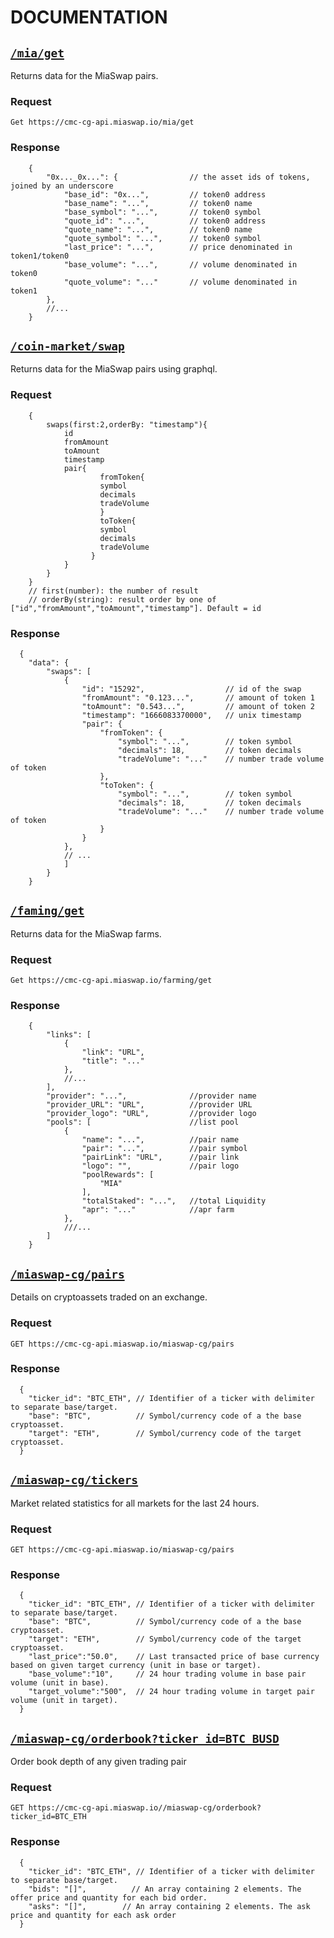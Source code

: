 # DOCUMENTATION
    


## [`/mia/get`](https://cmc-cg-api.miaswap.io/mia/get)
Returns data for the MiaSwap pairs.

### Request 
`Get https://cmc-cg-api.miaswap.io/mia/get`

### Response 
```json5
    {
        "0x..._0x...": {                // the asset ids of tokens, joined by an underscore
            "base_id": "0x...",         // token0 address
            "base_name": "...",         // token0 name
            "base_symbol": "...",       // token0 symbol
            "quote_id": "...",          // token0 address
            "quote_name": "...",        // token0 name
            "quote_symbol": "...",      // token0 symbol
            "last_price": "...",        // price denominated in token1/token0
            "base_volume": "...",       // volume denominated in token0
            "quote_volume": "..."       // volume denominated in token1
        },
        //...
    }
```
## [`/coin-market/swap`](https://cmc-cg-api.miaswap.io/miaswap-cg/coin-market/swap)
Returns data for the MiaSwap pairs using graphql.
### Request
```json5
    {
        swaps(first:2,orderBy: "timestamp"){
            id
            fromAmount
            toAmount
            timestamp
            pair{
                    fromToken{
                    symbol
                    decimals
                    tradeVolume
                    }
                    toToken{
                    symbol
                    decimals
                    tradeVolume
                  }
            }
        }
    }
    // first(number): the number of result
    // orderBy(string): result order by one of ["id","fromAmount","toAmount","timestamp"]. Default = id
```
### Response
```json5
  {
    "data": {
        "swaps": [
            {
                "id": "15292",                  // id of the swap
                "fromAmount": "0.123...",       // amount of token 1
                "toAmount": "0.543...",         // amount of token 2
                "timestamp": "1666083370000",   // unix timestamp
                "pair": {
                    "fromToken": {
                        "symbol": "...",        // token symbol
                        "decimals": 18,         // token decimals
                        "tradeVolume": "..."    // number trade volume of token
                    },
                    "toToken": {
                        "symbol": "...",        // token symbol
                        "decimals": 18,         // token decimals
                        "tradeVolume": "..."    // number trade volume of token
                    }
                }
            },
            // ...
            ]
        }
    }
```

## [`/faming/get`](https://cmc-cg-api.miaswap.io/farming/get)
Returns data for the MiaSwap farms.

### Request 
`Get https://cmc-cg-api.miaswap.io/farming/get`

### Response 
```json5
    {
        "links": [
            {
                "link": "URL",
                "title": "..."
            },
            //...
        ],
        "provider": "...",              //provider name
        "provider_URL": "URL",          //provider URL
        "provider_logo": "URL",         //provider logo
        "pools": [                      //list pool
            {
                "name": "...",          //pair name
                "pair": "...",          //pair symbol
                "pairLink": "URL",      //pair link
                "logo": "",             //pair logo
                "poolRewards": [
                    "MIA"
                ],
                "totalStaked": "...",   //total Liquidity
                "apr": "..."            //apr farm
            },
            ///...
        ]
    }
```



## [`/miaswap-cg/pairs`](https://cmc-cg-api.miaswap.io/miaswap-cg/pairs)
Details on cryptoassets traded on an exchange.
### Request
`GET https://cmc-cg-api.miaswap.io/miaswap-cg/pairs`
### Response
```json5
  {
    "ticker_id": "BTC_ETH", // Identifier of a ticker with delimiter to separate base/target.
    "base": "BTC",          // Symbol/currency code of a the base cryptoasset.
    "target": "ETH",        // Symbol/currency code of the target cryptoasset.
  }
```
## [`/miaswap-cg/tickers`](https://cmc-cg-api.miaswap.io/miaswap-cg/tickers)
Market related statistics for all markets for the last 24 hours.
### Request
`GET https://cmc-cg-api.miaswap.io/miaswap-cg/pairs`
### Response
```json5
  {
    "ticker_id": "BTC_ETH", // Identifier of a ticker with delimiter to separate base/target.
    "base": "BTC",          // Symbol/currency code of a the base cryptoasset.
    "target": "ETH",        // Symbol/currency code of the target cryptoasset.
    "last_price":"50.0",    // Last transacted price of base currency based on given target currency (unit in base or target).
    "base_volume":"10",     // 24 hour trading volume in base pair volume (unit in base).
    "target_volume":"500",  // 24 hour trading volume in target pair volume (unit in target).
  }
```
## [`/miaswap-cg/orderbook?ticker_id=BTC_BUSD`](https://cmc-cg-api.miaswap.io/miaswap-cg/pairs)
Order book depth of any given trading pair
### Request
`GET https://cmc-cg-api.miaswap.io//miaswap-cg/orderbook?ticker_id=BTC_ETH`
### Response
```json5
  {
    "ticker_id": "BTC_ETH", // Identifier of a ticker with delimiter to separate base/target.
    "bids": "[]",          // An array containing 2 elements. The offer price and quantity for each bid order.
    "asks": "[]",        // An array containing 2 elements. The ask price and quantity for each ask order
  }
```
